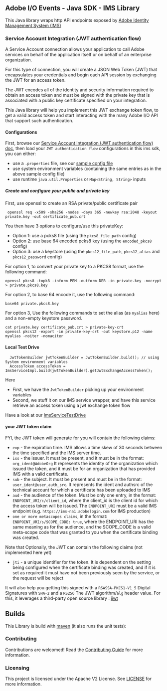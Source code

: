 
## Adobe I/O Events - Java SDK - IMS Library

This Java library wraps http API endpoints exposed by 
[Adobe Identity Management System (IMS)](https://www.adobe.io/authentication/auth-methods.html#!AdobeDocs/adobeio-auth/master/AuthenticationOverview/AuthenticationGuide.md)

### Service Account Integration (JWT authentication flow)

A Service Account connection allows your application to call Adobe services on behalf of 
the application itself or on behalf of an enterprise organization.

For this type of connection, you will create a JSON Web Token (JWT) that encapsulates 
your credentials and begin each API session by exchanging the JWT for an access token.

The JWT encodes all of the identity and security information required to obtain an access 
token and must be signed with the private key that is associated with a public key certificate specified on your integration.

This Java library will help you implement this JWT exchange token flow, to get a valid access token
and start interacting with the many Adobe I/O API that support such authentication.

#### Configurations

First, browse our [Service Account Integration (JWT authentication flow) doc](https://www.adobe.io/authentication/auth-methods.html#!AdobeDocs/adobeio-auth/master/AuthenticationOverview/ServiceAccountIntegration.md), 
then load your `JWT authentication flow` configurations in this ims sdk, you can either: 
* use a `.properties` file, see our [sample config file](./src/test/resources/ims.properties)
* use system environment variables (containing the same entries as in the above sample config file)
* use runtime `java.util.Properties` or `Map<String, String>` inputs

##### Create and configure your public and private key

First, use openssl to create an RSA private/public certificate pair

     openssl req -x509 -sha256 -nodes -days 365 -newkey rsa:2048 -keyout private.key -out certificate_pub.crt

You then have 3 options to configure/use this privateKey:
* Option 1: use a pcks8 file (using the `pkcs8_file_path` config)
* Option 2: use base 64 encoded pcks8 key (using the `encoded_pkcs8` config) 
* Option 3: use a keystore (using the `pkcs12_file_path`, `pkcs12_alias` and `pkcs12_password` config)

For option 1, to convert your private key to a PKCS8 format, use the following command: 

    openssl pkcs8 -topk8 -inform PEM -outform DER -in private.key -nocrypt > private.pkcs8.key

For option 2, to base 64 encode it, use the following command: 

    base64 private.pkcs8.key 
    
For option 3, Use the following commands to set the alias (as `myalias` here)  and a non-empty keystore password.

    cat private.key certificate_pub.crt > private-key-crt
    openssl pkcs12 -export -in private-key-crt -out keystore.p12 -name myalias -noiter -nomaciter

#### Local Test Drive

      JwtTokenBuilder jwtTokenBuilder = JwtTokenBuilder.build(); // using System environment variables
      AccessToken accessToken = ImsServiceImpl.build(jwtTokenBuilder).getJwtExchangeAccessToken();

Here 
* First, we have the `JwtTokenBuilder` picking up your environment variables 
* Second, we stuff it on our IMS service wrapper, and have this service retrieve an access token using a jwt exchange token flow

Have a look at our [ImsServiceTestDrive](./src/test/java/com/adobe/ims/ImsServiceTestDrive.java)

#### your JWT token claim
 
FYI, the JWT token will generate for you will contain the following claims:
* `exp` - the expiration time. IMS allows a time skew of 30 seconds between the time specified and the IMS server time.
* `iss` - the issuer. It must be present, and it must be in the format: `org_ident@AdobeOrg` It represents the identity of the organization which issued the token, and it must be for an organization that has provided IMS with a valid certificate. 
* `sub` - the subject. It must be present and must be in the format: `user_ident@user_auth_src`. It represents the ident and authsrc of the technical account for which a certificate has been uploaded to IMS
* `aud` - the audience of the token. Must be only one entry, in the format: `ENDPOINT_URI/c/client_id`, where the client_id is the client id for which the access token will be issued. The `ENDPOINT_URI` must be a valid IMS endpoint (e.g. `https://ims-na1.adobelogin.com` for IMS production)
* `one or more metascopes claims`, in the format: `ENDPOINT_URI/s/SCOPE_CODE: true`, where the ENDPOINT_URI has the same meaning as for the audience, and the SCOPE_CODE is a valid meta-scope code that was granted to you when the certificate binding was created.

Note that Optionally, the JWT can contain the following claims (not implemented here yet)
* `jti` - a unique identifier for the token. It is dependent on the setting being configured when the certificate binding was created, and if it is set as required it must have not been previously seen by the service, or the request will be reject

It will also help you getting this signed with a `RSASSA-PKCS1-V1_5` Digital Signatures with `SHA-2` and a `RS256` The JWT algorithm/`alg` header value.
For this, it leverages a third-party open source library : [jjwt](https://github.com/jwtk/jjwt)

## Builds

This Library is build with [maven](https://maven.apache.org/) (it also runs the unit tests):

### Contributing

Contributions are welcomed! Read the [Contributing Guide](../.github/CONTRIBUTING.md) for more information.

### Licensing

This project is licensed under the Apache V2 License. See [LICENSE](../LICENSE.md) for more information.

  
